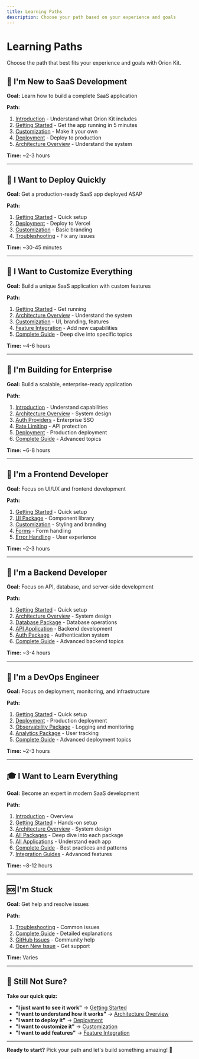 ```yaml
---
title: Learning Paths
description: Choose your path based on your experience and goals
---
```


# Learning Paths

Choose the path that best fits your experience and goals with Orion Kit.

## 🚀 **I'm New to SaaS Development**

**Goal:** Learn how to build a complete SaaS application

**Path:**

1. [Introduction](/introduction) - Understand what Orion Kit includes
2. [Getting Started](/getting-started) - Get the app running in 5 minutes
3. [Customization](/getting-started/customization) - Make it your own
4. [Deployment](/getting-started/deployment) - Deploy to production
5. [Architecture Overview](/architecture/overview) - Understand the system

**Time:** ~2-3 hours

---

## 🎯 **I Want to Deploy Quickly**

**Goal:** Get a production-ready SaaS app deployed ASAP

**Path:**

1. [Getting Started](/getting-started) - Quick setup
2. [Deployment](/getting-started/deployment) - Deploy to Vercel
3. [Customization](/getting-started/customization) - Basic branding
4. [Troubleshooting](/getting-started/troubleshooting) - Fix any issues

**Time:** ~30-45 minutes

---

## 🔧 **I Want to Customize Everything**

**Goal:** Build a unique SaaS application with custom features

**Path:**

1. [Getting Started](/getting-started) - Get running
2. [Architecture Overview](/architecture/overview) - Understand the system
3. [Customization](/getting-started/customization) - UI, branding, features
4. [Feature Integration](/getting-started/integrations) - Add new capabilities
5. [Complete Guide](/guide) - Deep dive into specific topics

**Time:** ~4-6 hours

---

## 🏢 **I'm Building for Enterprise**

**Goal:** Build a scalable, enterprise-ready application

**Path:**

1. [Introduction](/introduction) - Understand capabilities
2. [Architecture Overview](/architecture/overview) - System design
3. [Auth Providers](/reference/integrations/auth) - Enterprise SSO
4. [Rate Limiting](/reference/integrations/rate-limiting) - API protection
5. [Deployment](/getting-started/deployment) - Production deployment
6. [Complete Guide](/guide) - Advanced topics

**Time:** ~6-8 hours

---

## 🎨 **I'm a Frontend Developer**

**Goal:** Focus on UI/UX and frontend development

**Path:**

1. [Getting Started](/getting-started) - Quick setup
2. [UI Package](/packages/ui) - Component library
3. [Customization](/getting-started/customization) - Styling and branding
4. [Forms](/guide/forms) - Form handling
5. [Error Handling](/guide/error-handling) - User experience

**Time:** ~2-3 hours

---

## 🔧 **I'm a Backend Developer**

**Goal:** Focus on API, database, and server-side development

**Path:**

1. [Getting Started](/getting-started) - Quick setup
2. [Architecture Overview](/architecture/overview) - System design
3. [Database Package](/packages/database) - Database operations
4. [API Application](/apps/api) - Backend development
5. [Auth Package](/packages/auth) - Authentication system
6. [Complete Guide](/guide) - Advanced backend topics

**Time:** ~3-4 hours

---

## 🧪 **I'm a DevOps Engineer**

**Goal:** Focus on deployment, monitoring, and infrastructure

**Path:**

1. [Getting Started](/getting-started) - Quick setup
2. [Deployment](/getting-started/deployment) - Production deployment
3. [Observability Package](/packages/observability) - Logging and monitoring
4. [Analytics Package](/packages/analytics) - User tracking
5. [Complete Guide](/guide) - Advanced deployment topics

**Time:** ~2-3 hours

---

## 🎓 **I Want to Learn Everything**

**Goal:** Become an expert in modern SaaS development

**Path:**

1. [Introduction](/introduction) - Overview
2. [Getting Started](/getting-started) - Hands-on setup
3. [Architecture Overview](/architecture/overview) - System design
4. [All Packages](/packages) - Deep dive into each package
5. [All Applications](/apps) - Understand each app
6. [Complete Guide](/guide) - Best practices and patterns
7. [Integration Guides](/reference/integrations) - Advanced features

**Time:** ~8-12 hours

---

## 🆘 **I'm Stuck**

**Goal:** Get help and resolve issues

**Path:**

1. [Troubleshooting](/getting-started/troubleshooting) - Common issues
2. [Complete Guide](/guide) - Detailed explanations
3. [GitHub Issues](https://github.com/Mumma6/orion-kit/issues) - Community help
4. [Open New Issue](https://github.com/Mumma6/orion-kit/issues/new) - Get support

**Time:** Varies

---

## 🎯 **Still Not Sure?**

**Take our quick quiz:**

- **"I just want to see it work"** → [Getting Started](/getting-started)
- **"I want to understand how it works"** → [Architecture Overview](/architecture/overview)
- **"I want to deploy it"** → [Deployment](/getting-started/deployment)
- **"I want to customize it"** → [Customization](/getting-started/customization)
- **"I want to add features"** → [Feature Integration](/getting-started/integrations)

---

**Ready to start?** Pick your path and let's build something amazing! 🚀

